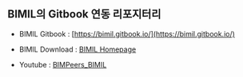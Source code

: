 ## BIMIL의 Gitbook 연동 리포지터리

- BIMIL Gitbook : [https://bimil.gitbook.io/](https://bimil.gitbook.io/)

- BIMIL Download : [BIMIL Homepage](https://bimpeers.com/bimil)

- Youtube : [BIMPeers_BIMIL](https://www.youtube.com/@BIMPeers_BIMIL)
